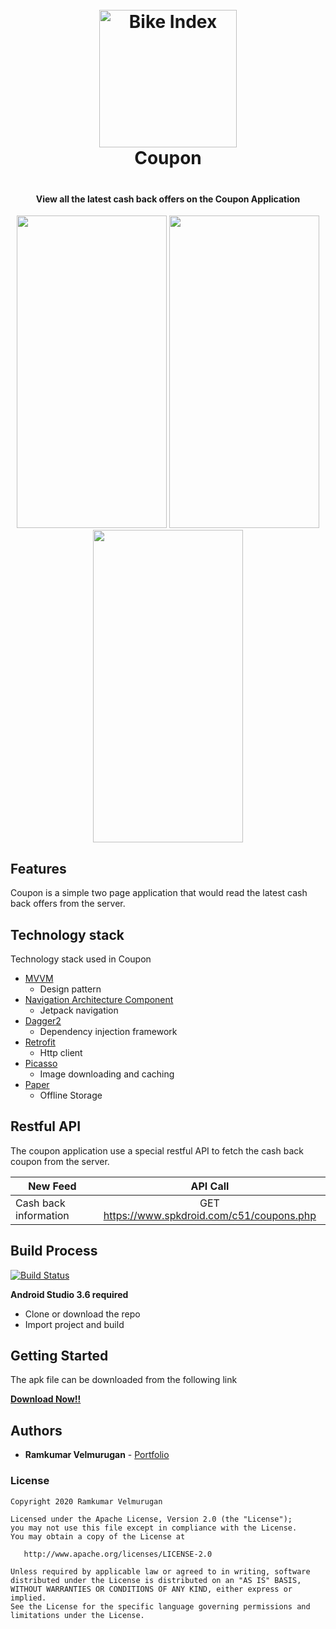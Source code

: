 <h1 align="center" style="text-align: center; padding-bottom: 20px;">
  <br>
 <img src="https://github.com/spkdroid/C51/blob/master/app/src/main/res/mipmap-hdpi/ic_launcher.png" alt="Bike Index" width="220"/>
  <br>
  Coupon
  <br>
</h1>

<h4 align="center">View all the latest cash back offers on the Coupon Application</h4>

<p align="center">
  <img src="https://www.spkdroid.com/c51/1.png" height=500 width=240/>
  <img src="https://www.spkdroid.com/c51/2.png" height=500 width=240/> 
  <img src="https://www.spkdroid.com/c51/3.png" height=500 width=240/>
</p>

## Features

Coupon is a simple two page application that would read the latest cash back offers from the server.

## Technology stack

Technology stack used in Coupon

* [MVVM](https://developer.android.com/topic/libraries/architecture/viewmodel)
  - Design pattern
* [Navigation Architecture Component](https://developer.android.com/topic/libraries/architecture/navigation/)
  - Jetpack navigation
* [Dagger2](https://google.github.io/dagger/)
  - Dependency injection framework
* [Retrofit](https://square.github.io/retrofit/)
  - Http client
* [Picasso](https://github.com/square/picasso)
  - Image downloading and caching
* [Paper](https://github.com/pilgr/Paper)
  - Offline Storage
  
## Restful API

The coupon application use a special restful API to fetch the cash back coupon from the server.

| New Feed        | API Call
| ------------- |:-------------:
| Cash back information      | GET https://www.spkdroid.com/c51/coupons.php
 

## Build Process

[![Build Status](https://www.travis-ci.org/spkdroid/C51.svg?branch=master)](https://www.travis-ci.org/github/spkdroid/C51)

**Android Studio 3.6 required**

* Clone or download the repo
* Import project and build

## Getting Started

The apk file can be downloaded from the following link <br>

<strong>
<a href="https://www.spkdroid.com/c51/app-debug.apk">Download Now!!</a>
</strong>


## Authors

* **Ramkumar Velmurugan** - <a href="http://www.spkdroid.com/CV/">Portfolio</a>

### License
    Copyright 2020 Ramkumar Velmurugan

    Licensed under the Apache License, Version 2.0 (the "License");
    you may not use this file except in compliance with the License.
    You may obtain a copy of the License at

       http://www.apache.org/licenses/LICENSE-2.0

    Unless required by applicable law or agreed to in writing, software
    distributed under the License is distributed on an "AS IS" BASIS,
    WITHOUT WARRANTIES OR CONDITIONS OF ANY KIND, either express or implied.
    See the License for the specific language governing permissions and
    limitations under the License.

